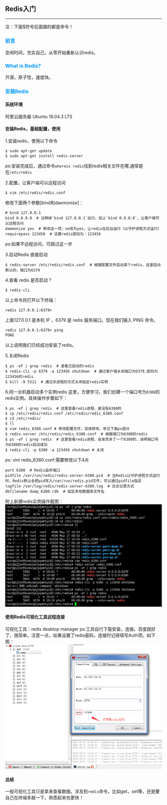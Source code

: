 ## Redis入门
---
注：下面$符号后面跟的都是命令！
### <font color=0099ff size=3>前言</font>
空闲时间，充实自己。从零开始重新认识redis。

### <font color=0099ff size=3>What is Redis?</font>
开源，原子性，速度快。

### <font color=0099ff size=3>安装Redis</font>

#### 系统环境
阿里云服务器 Ubuntu 16.04.3 LTS 

#### 安装Redis，基础配置，使用
1.安装redis，使用以下命令
```
$ sudo apt-get update
$ sudo apt-get install redis-server
```
ps:安装完成后，通过命令`whereis redis`找到redis相关文件在哪,通常是在`/etc/redis`


2.配置，让客户端可以远程访问
```
$ vim /etc/redis/redis.conf
```
修改下面两个参数[bind和daemonize]：
```
# bind 127.0.0.1 
bind 0.0.0.0  # 注释掉`bind 127.0.0.1`这行，加上`bind 0.0.0.0`，让客户端可以远程访问
daemonize yes  # 修改这一项，no改为yes，让redis在后台运行（以守护进程方式运行）
requirepass 123456  # 设置redis密码为：123456
```

ps:如果不远程访问，可跳过这一步

3.启动Redis
直接启动
```
$ redis-server /etc/redis/redis.conf  # 根据配置文件启动某个redis，这里启动默认的，端口为6379
```

4.查看 redis 是否启动？
```
$ redis-cli
```
以上命令将打开以下终端：
```
redis 127.0.0.1:6379>
```
上面127.0.0.1 是本机 IP ，6379 是 redis 服务端口。现在我们输入 PING 命令。
```
redis 127.0.0.1:6379> ping
PONG
```
以上说明我们已经成功安装了redis。

5.关闭Redis
```
$ ps -ef | grep redis  # 查看已启动的redis
$ redis-cli -p 6379 -a 123456 shutdown  # 通过客户端关闭端口为6379,密码为123456的redis
$ kill -9 5311  # 通过杀进程的方式关闭指定redis实例
```

6.同一台机器启动多个实例redis
这里，方便学习，我们创建一个端口号为`6380`的redis实例。具体操作步骤如下：

```
$ ps -ef | grep redis  # 这里查看redis进程，是没有6380的
$ cp /etc/redis/redis.conf /etc/redis/redis_6380.conf
$ cd /etc/redis/ 
$ ll
$ vim redis_6380.conf # 修改配置文件，具体修改，参见下面ps部分
$ redis-server /etc/redis/redis_6380.conf  # 根据端口为6380的redis
$ ps -ef | grep redis  # 这里查看redis进程，会发现多了一个6380的，说明端口号为6380的redis启动成功
$ redis-cli -p 6380 -a 123456 shutdown # 关闭
```

ps: 
vim redis_6380.conf:需要修改以下4点

```
port 6380  # Redis监听端口
pidfile /var/run/redis/redis-server-6380.pid  # 当Redis以守护进程方式运行时，Redis默认会把pid写入/var/run/redis.pid文件，可以通过pidfile指定
logfile /var/log/redis/redis-server-6380.log  # 日志记录方式
dbfilename dump_6380.rdb  # 指定本地数据库文件名
```

附上新建redis实例操作截图：
![GitHub Logo](./redis启动多个实例.png)

#### 使用Redis可视化工具远程连接
可视化工具：redis desktop manager
ps:工具自行下载安装，连接。百度就好了，很简单。注意一点，如果设置了redis密码，连接时记得填写Auth项。如下图：
![GitHub Logo](./redis-远程连接.png)

#### 总结
一般可视化工具只是拿来查看数据。涉及到`redis`命令，比如get，set等，还是要自己在终端多敲一下，熟悉起来也更快！